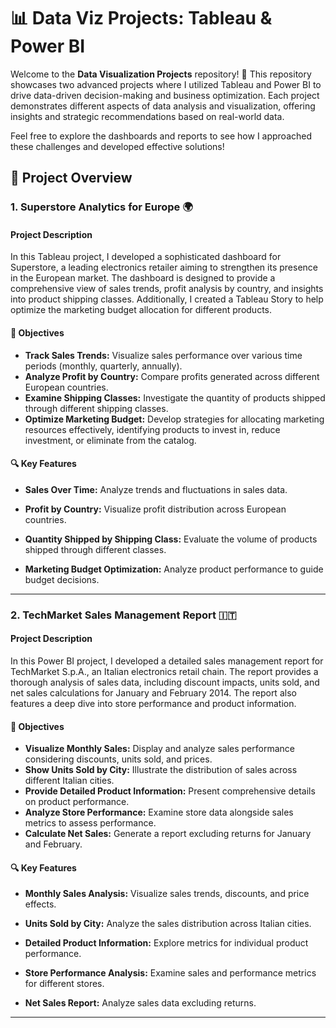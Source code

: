 # 📊 Data Viz Projects: Tableau & Power BI

Welcome to the **Data Visualization Projects** repository! 🌟
This repository showcases two advanced projects where I utilized Tableau and Power BI to drive data-driven decision-making and business optimization. Each project demonstrates different aspects of data analysis and visualization, offering insights and strategic recommendations based on real-world data.

Feel free to explore the dashboards and reports to see how I approached these challenges and developed effective solutions!

## 🚀 Project Overview

### 1. **Superstore Analytics for Europe** 🌍

#### **Project Description**
In this Tableau project, I developed a sophisticated dashboard for Superstore, a leading electronics retailer aiming to strengthen its presence in the European market. The dashboard is designed to provide a comprehensive view of sales trends, profit analysis by country, and insights into product shipping classes. Additionally, I created a Tableau Story to help optimize the marketing budget allocation for different products.

#### **🎯 Objectives**
- **Track Sales Trends:** Visualize sales performance over various time periods (monthly, quarterly, annually).
- **Analyze Profit by Country:** Compare profits generated across different European countries.
- **Examine Shipping Classes:** Investigate the quantity of products shipped through different shipping classes.
- **Optimize Marketing Budget:** Develop strategies for allocating marketing resources effectively, identifying products to invest in, reduce investment, or eliminate from the catalog.

#### **🔍 Key Features**
- **Sales Over Time:** Analyze trends and fluctuations in sales data.
  
- **Profit by Country:** Visualize profit distribution across European countries.

- **Quantity Shipped by Shipping Class:** Evaluate the volume of products shipped through different classes.

- **Marketing Budget Optimization:** Analyze product performance to guide budget decisions.

---

### 2. **TechMarket Sales Management Report** 🇮🇹

#### **Project Description**
In this Power BI project, I developed a detailed sales management report for TechMarket S.p.A., an Italian electronics retail chain. The report provides a thorough analysis of sales data, including discount impacts, units sold, and net sales calculations for January and February 2014. The report also features a deep dive into store performance and product information.

#### **🎯 Objectives**
- **Visualize Monthly Sales:** Display and analyze sales performance considering discounts, units sold, and prices.
- **Show Units Sold by City:** Illustrate the distribution of sales across different Italian cities.
- **Provide Detailed Product Information:** Present comprehensive details on product performance.
- **Analyze Store Performance:** Examine store data alongside sales metrics to assess performance.
- **Calculate Net Sales:** Generate a report excluding returns for January and February.

#### **🔍 Key Features**
- **Monthly Sales Analysis:** Visualize sales trends, discounts, and price effects.

- **Units Sold by City:** Analyze the sales distribution across Italian cities.

- **Detailed Product Information:** Explore metrics for individual product performance.

- **Store Performance Analysis:** Examine sales and performance metrics for different stores.

- **Net Sales Report:** Analyze sales data excluding returns.


---



